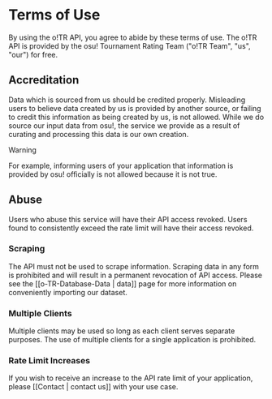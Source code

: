 # Terms of Use

By using the o!TR API, you agree to abide by these terms of use. The o!TR API is provided by the osu! Tournament Rating Team ("o!TR Team", "us", "our") for free.

## Accreditation

Data which is sourced from us should be credited properly. Misleading users to believe data created by us is provided by another source, or failing to credit this information as being created by us, is not allowed. While we do source our input data from osu!, the service we provide as a result of curating and processing this data is our own creation.

> [!warning]
>  For example, informing users of your application that information is provided by osu! officially is not allowed because it is not true.


## Abuse

Users who abuse this service will have their API access revoked. Users found to consistently exceed the rate limit will have their access revoked.

### Scraping

The API must not be used to scrape information. Scraping data in any form is prohibited and will result in a permanent revocation of API access. Please see the [[o-TR-Database-Data | data]] page for more information on conveniently importing our dataset.

### Multiple Clients

Multiple clients may be used so long as each client serves separate purposes. The use of multiple clients for a single application is prohibited.

### Rate Limit Increases

If you wish to receive an increase to the API rate limit of your application, please [[Contact | contact us]] with your use case.